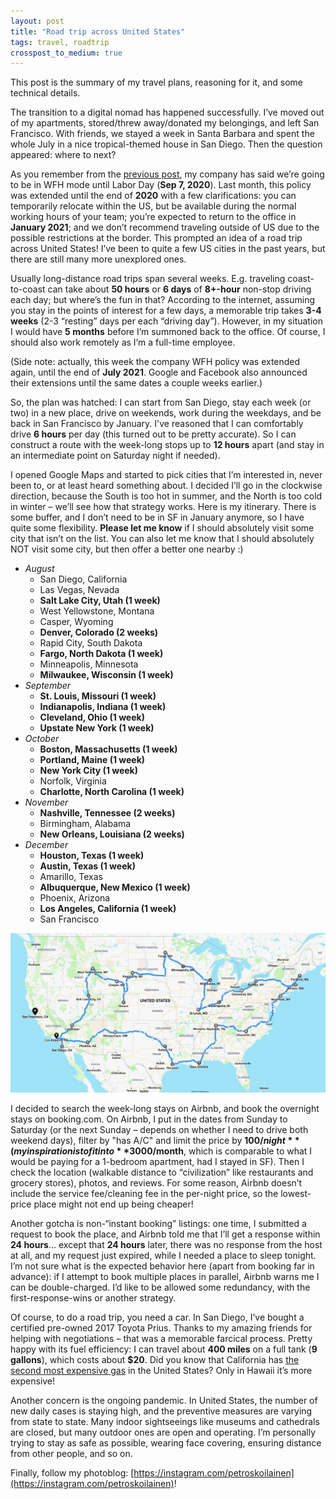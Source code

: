 ```yaml
---
layout: post
title: "Road trip across United States"
tags: travel, roadtrip
crosspost_to_medium: true
---
```


This post is the summary of my travel plans, reasoning for it, and some technical details.

The transition to a digital nomad has happened successfully. I’ve moved out of my apartments, stored/threw away/donated my belongings, and left San Francisco. With friends, we stayed a week in Santa Barbara and spent the whole July in a nice tropical-themed house in San Diego. Then the question appeared: where to next?

As you remember from the [previous post](https://sergey.party/2020/06/14/digital-nomad.html), my company has said we’re going to be in WFH mode until Labor Day (**Sep 7, 2020**). Last month, this policy was extended until the end of **2020** with a few clarifications: you can temporarily relocate within the US, but be available during the normal working hours of your team; you’re expected to return to the office in **January 2021**; and we don’t recommend traveling outside of US due to the possible restrictions at the border. This prompted an idea of a road trip across United States! I’ve been to quite a few US cities in the past years, but there are still many more unexplored ones.

Usually long-distance road trips span several weeks. E.g. traveling coast-to-coast can take about **50 hours** or **6 days** of **8+-hour** non-stop driving each day; but where’s the fun in that? According to the internet, assuming you stay in the points of interest for a few days, a memorable trip takes **3-4 weeks** (2-3 “resting” days per each “driving day”). However, in my situation I would have **5 months** before I’m summoned back to the office. Of course, I should also work remotely as I’m a full-time employee.

(Side note: actually, this week the company WFH policy was extended again, until the end of **July 2021**. Google and Facebook also announced their extensions until the same dates a couple weeks earlier.)

So, the plan was hatched: I can start from San Diego, stay each week (or two) in a new place, drive on weekends, work during the weekdays, and be back in San Francisco by January. I've reasoned that I can comfortably drive **6 hours** per day (this turned out to be pretty accurate). So I can construct a route with the week-long stops up to **12 hours** apart (and stay in an intermediate point on Saturday night if needed).

I opened Google Maps and started to pick cities that I’m interested in, never been to, or at least heard something about. I decided I’ll go in the clockwise direction, because the South is too hot in summer, and the North is too cold in winter – we’ll see how that strategy works. Here is my itinerary. There is some buffer, and I don’t need to be in SF in January anymore, so I have quite some flexibility. **Please let me know** if I should absolutely visit some city that isn’t on the list. You can also let me know that I should absolutely NOT visit some city, but then offer a better one nearby :)

- *August*
  - San Diego, California
  - Las Vegas, Nevada
  - **Salt Lake City, Utah (1 week)**
  - West Yellowstone, Montana
  - Casper, Wyoming
  - **Denver, Colorado (2 weeks)**
  - Rapid City, South Dakota
  - **Fargo, North Dakota (1 week)**
  - Minneapolis, Minnesota
  - **Milwaukee, Wisconsin (1 week)**
- *September*
  - **St. Louis, Missouri (1 week)**
  - **Indianapolis, Indiana (1 week)**
  - **Cleveland, Ohio (1 week)**
  - **Upstate New York (1 week)**
- *October*
  - **Boston, Massachusetts (1 week)**
  - **Portland, Maine (1 week)**
  - **New York City (1 week)**
  - Norfolk, Virginia
  - **Charlotte, North Carolina (1 week)**
- *November*
  - **Nashville, Tennessee (2 weeks)**
  - Birmingham, Alabama
  - **New Orleans, Louisiana (2 weeks)**
- *December*
  - **Houston, Texas (1 week)**
  - **Austin, Texas (1 week)**
  - Amarillo, Texas
  - **Albuquerque, New Mexico (1 week)**
  - Phoenix, Arizona
  - **Los Angeles, California (1 week)**
  - San Francisco

![Map of the trip](/assets/20200814-roadtrip-map.jpg)

I decided to search the week-long stays on Airbnb, and book the overnight stays on booking.com. On Airbnb, I put in the dates from Sunday to Saturday (or the next Sunday – depends on whether I need to drive both weekend days), filter by "has A/C" and limit the price by **$100/night** (my inspiration is to fit into **$3000/month**, which is comparable to what I would be paying for a 1-bedroom apartment, had I stayed in SF). Then I check the location (walkable distance to “civilization” like restaurants and grocery stores), photos, and reviews. For some reason, Airbnb doesn’t include the service fee/cleaning fee in the per-night price, so the lowest-price place might not end up being cheaper!

Another gotcha is non-“instant booking” listings: one time, I submitted a request to book the place, and Airbnb told me that I’ll get a response within **24 hours**… except that **24 hours** later, there was no response from the host at all, and my request just expired, while I needed a place to sleep tonight. I’m not sure what is the expected behavior here (apart from booking far in advance): if I attempt to book multiple places in parallel, Airbnb warns me I can be double-charged. I’d like to be allowed some redundancy, with the first-response-wins or another strategy.

Of course, to do a road trip, you need a car. In San Diego, I’ve bought a certified pre-owned 2017 Toyota Prius. Thanks to my amazing friends for helping with negotiations – that was a memorable farcical process. Pretty happy with its fuel efficiency: I can travel about **400 miles** on a full tank (**9 gallons**), which costs about **$20**. Did you know that California has [the second most expensive gas](https://gasprices.aaa.com/) in the United States? Only in Hawaii it’s more expensive!

Another concern is the ongoing pandemic. In United States, the number of new daily cases is staying high, and the preventive measures are varying from state to state. Many indoor sightseeings like museums and cathedrals are closed, but many outdoor ones are open and operating. I’m personally trying to stay as safe as possible, wearing face covering, ensuring distance from other people, and so on.

Finally, follow my photoblog: [https://instagram.com/petroskoilainen](https://instagram.com/petroskoilainen)!
